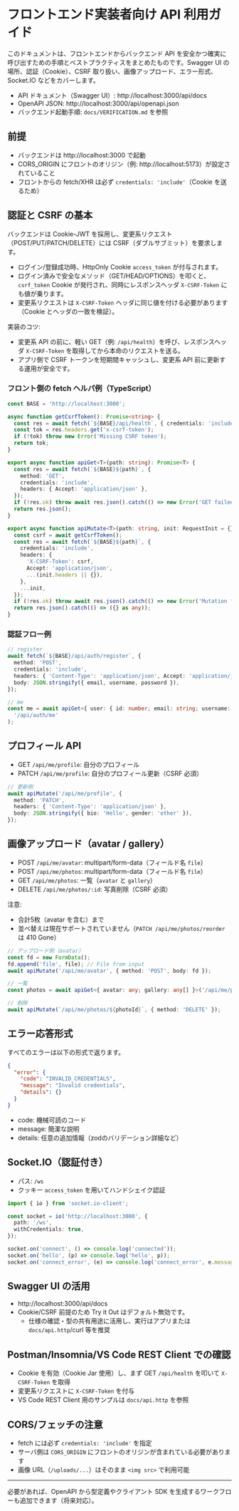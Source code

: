 # フロントエンド実装者向け API 利用ガイド

このドキュメントは、フロントエンドからバックエンド API を安全かつ確実に呼び出すための手順とベストプラクティスをまとめたものです。Swagger UI の場所、認証（Cookie）、CSRF 取り扱い、画像アップロード、エラー形式、Socket.IO などをカバーします。

- API ドキュメント（Swagger UI）: http://localhost:3000/api/docs
- OpenAPI JSON: http://localhost:3000/api/openapi.json
- バックエンド起動手順: `docs/VERIFICATION.md` を参照

## 前提
- バックエンドは http://localhost:3000 で起動
- CORS_ORIGIN にフロントのオリジン（例: http://localhost:5173）が設定されていること
- フロントからの fetch/XHR は必ず `credentials: 'include'`（Cookie を送るため）

## 認証と CSRF の基本
バックエンドは Cookie-JWT を採用し、変更系リクエスト（POST/PUT/PATCH/DELETE）には CSRF（ダブルサブミット）を要求します。

- ログイン/登録成功時、HttpOnly Cookie `access_token` が付与されます。
- ログイン済みで安全なメソッド（GET/HEAD/OPTIONS）を叩くと、`csrf_token` Cookie が発行され、同時にレスポンスヘッダ `X-CSRF-Token` にも値が乗ります。
- 変更系リクエストは `X-CSRF-Token` ヘッダに同じ値を付ける必要があります（Cookie とヘッダの一致を検証）。

実装のコツ:
- 変更系 API の前に、軽い GET（例: `/api/health`）を呼び、レスポンスヘッダ `X-CSRF-Token` を取得してから本命のリクエストを送る。
- アプリ側で CSRF トークンを短期間キャッシュし、変更系 API 前に更新する運用が安全です。

### フロント側の fetch ヘルパ例（TypeScript）
```ts
const BASE = 'http://localhost:3000';

async function getCsrfToken(): Promise<string> {
  const res = await fetch(`${BASE}/api/health`, { credentials: 'include' });
  const tok = res.headers.get('x-csrf-token');
  if (!tok) throw new Error('Missing CSRF token');
  return tok;
}

export async function apiGet<T>(path: string): Promise<T> {
  const res = await fetch(`${BASE}${path}`, {
    method: 'GET',
    credentials: 'include',
    headers: { Accept: 'application/json' },
  });
  if (!res.ok) throw await res.json().catch(() => new Error('GET failed'));
  return res.json();
}

export async function apiMutate<T>(path: string, init: RequestInit = {}): Promise<T> {
  const csrf = await getCsrfToken();
  const res = await fetch(`${BASE}${path}`, {
    credentials: 'include',
    headers: {
      'X-CSRF-Token': csrf,
      Accept: 'application/json',
      ...(init.headers || {}),
    },
    ...init,
  });
  if (!res.ok) throw await res.json().catch(() => new Error('Mutation failed'));
  return res.json().catch(() => ({} as any));
}
```

### 認証フロー例
```ts
// register
await fetch(`${BASE}/api/auth/register`, {
  method: 'POST',
  credentials: 'include',
  headers: { 'Content-Type': 'application/json', Accept: 'application/json' },
  body: JSON.stringify({ email, username, password }),
});

// me
const me = await apiGet<{ user: { id: number; email: string; username: string }; avatar: any }>(
  '/api/auth/me'
);
```

## プロフィール API
- GET `/api/me/profile`: 自分のプロフィール
- PATCH `/api/me/profile`: 自分のプロフィール更新（CSRF 必須）

```ts
// 更新例
await apiMutate('/api/me/profile', {
  method: 'PATCH',
  headers: { 'Content-Type': 'application/json' },
  body: JSON.stringify({ bio: 'Hello', gender: 'other' }),
});
```

## 画像アップロード（avatar / gallery）
- POST `/api/me/avatar`: multipart/form-data（フィールド名 `file`）
- POST `/api/me/photos`: multipart/form-data（フィールド名 `file`）
- GET `/api/me/photos`: 一覧（`avatar` と `gallery`）
- DELETE `/api/me/photos/:id`: 写真削除（CSRF 必須）

注意:
- 合計5枚（avatar を含む）まで
- 並べ替えは現在サポートされていません（`PATCH /api/me/photos/reorder` は 410 Gone）

```ts
// アップロード例（avatar）
const fd = new FormData();
fd.append('file', file); // File from input
await apiMutate('/api/me/avatar', { method: 'POST', body: fd });

// 一覧
const photos = await apiGet<{ avatar: any; gallery: any[] }>('/api/me/photos');

// 削除
await apiMutate(`/api/me/photos/${photoId}`, { method: 'DELETE' });
```

## エラー応答形式
すべてのエラーは以下の形式で返ります。
```json
{
  "error": {
    "code": "INVALID_CREDENTIALS",
    "message": "Invalid credentials",
    "details": {}
  }
}
```
- code: 機械可読のコード
- message: 簡潔な説明
- details: 任意の追加情報（zodのバリデーション詳細など）

## Socket.IO（認証付き）
- パス: `/ws`
- クッキー `access_token` を用いてハンドシェイク認証

```ts
import { io } from 'socket.io-client';

const socket = io('http://localhost:3000', {
  path: '/ws',
  withCredentials: true,
});

socket.on('connect', () => console.log('connected'));
socket.on('hello', (p) => console.log('hello', p));
socket.on('connect_error', (e) => console.log('connect_error', e.message));
```

## Swagger UI の活用
- http://localhost:3000/api/docs
- Cookie/CSRF 前提のため Try it Out はデフォルト無効です。
  - 仕様の確認・型の共有用途に活用し、実行はアプリまたは `docs/api.http`/curl 等を推奨

## Postman/Insomnia/VS Code REST Client での確認
- Cookie を有効（Cookie Jar 使用）し、まず GET `/api/health` を叩いて `X-CSRF-Token` を取得
- 変更系リクエストに `X-CSRF-Token` を付与
- VS Code REST Client 用のサンプルは `docs/api.http` を参照

## CORS/フェッチの注意
- fetch には必ず `credentials: 'include'` を指定
- サーバ側は `CORS_ORIGIN` にフロントのオリジンが含まれている必要があります
- 画像 URL（`/uploads/...`）はそのまま `<img src>` で利用可能

---
必要があれば、OpenAPI から型定義やクライアント SDK を生成するワークフローも追加できます（将来対応）。
